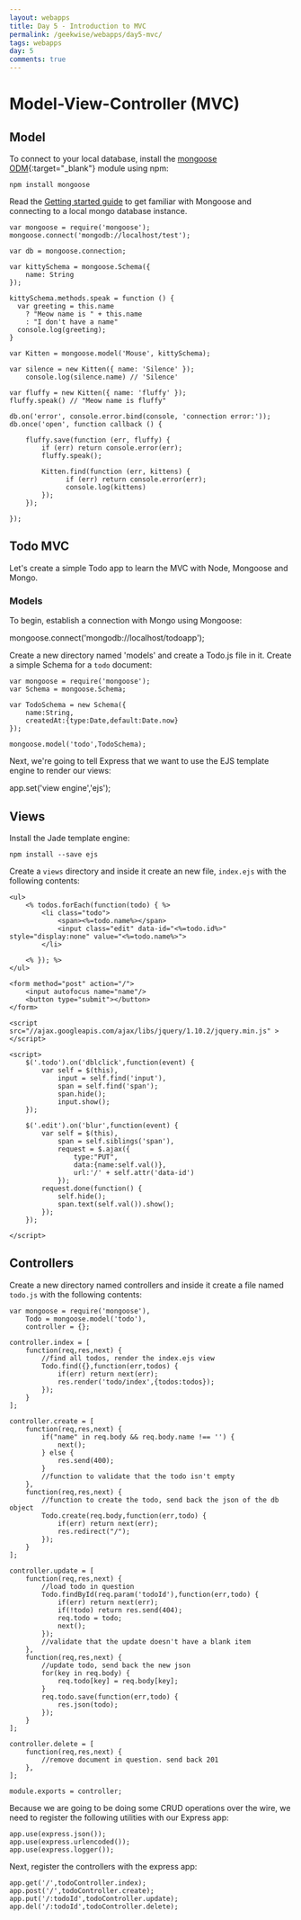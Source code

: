```yaml
---
layout: webapps
title: Day 5 - Introduction to MVC
permalink: /geekwise/webapps/day5-mvc/
tags: webapps
day: 5
comments: true
---
```


# Model-View-Controller (MVC)

## Model

To connect to your local database, install the [mongoose ODM](http://mongoosejs.com/){:target="_blank"} module using npm:

    npm install mongoose

Read the [Getting started guide](http://mongoosejs.com/docs/index.html) to get familiar with Mongoose and connecting to a local mongo database instance.

    var mongoose = require('mongoose');
    mongoose.connect('mongodb://localhost/test');
    
    var db = mongoose.connection;
    
    var kittySchema = mongoose.Schema({
        name: String
    });
    
    kittySchema.methods.speak = function () {
      var greeting = this.name
        ? "Meow name is " + this.name
        : "I don't have a name"
      console.log(greeting);
    }
    
    var Kitten = mongoose.model('Mouse', kittySchema);
    
    var silence = new Kitten({ name: 'Silence' });
    	console.log(silence.name) // 'Silence'
    
    var fluffy = new Kitten({ name: 'fluffy' });
    fluffy.speak() // "Meow name is fluffy"
    
    db.on('error', console.error.bind(console, 'connection error:'));
    db.once('open', function callback () {
    
    	fluffy.save(function (err, fluffy) {
    		if (err) return console.error(err);
    		fluffy.speak();
    
    		Kitten.find(function (err, kittens) {
    			  if (err) return console.error(err);
    			  console.log(kittens)
    		});
    	});
    
    });

## Todo MVC

Let's create a simple Todo app to learn the MVC with Node, Mongoose and Mongo.

### Models

To begin, establish a connection with Mongo using Mongoose:

mongoose.connect('mongodb://localhost/todoapp');

Create a new directory named 'models' and create a Todo.js file in it. Create a simple Schema for a `todo` document:

    var mongoose = require('mongoose');
    var Schema = mongoose.Schema;

    var TodoSchema = new Schema({
    	name:String,
    	createdAt:{type:Date,default:Date.now}
    });

    mongoose.model('todo',TodoSchema);


Next, we're going to tell Express that we want to use the EJS template engine to render our views:

app.set('view engine','ejs');

## Views

Install the Jade template engine:

    npm install --save ejs

Create a `views` directory and inside it create an new file, `index.ejs` with the following contents:

    <ul>
        <% todos.forEach(function(todo) { %>
            <li class="todo">
                <span><%=todo.name%></span>
                <input class="edit" data-id="<%=todo.id%>" style="display:none" value="<%=todo.name%>">
            </li>

        <% }); %>
    </ul>

    <form method="post" action="/">
        <input autofocus name="name"/>
        <button type="submit"></button>
    </form>

    <script src="//ajax.googleapis.com/ajax/libs/jquery/1.10.2/jquery.min.js" ></script>

    <script>
        $('.todo').on('dblclick',function(event) {
            var self = $(this),
                input = self.find('input'),
                span = self.find('span');
                span.hide();
                input.show();
        });

        $('.edit').on('blur',function(event) {
            var self = $(this),
                span = self.siblings('span'),
                request = $.ajax({
                    type:"PUT",
                    data:{name:self.val()},
                    url:'/' + self.attr('data-id')
                });
            request.done(function() {
                self.hide();
                span.text(self.val()).show();
            });
        });

    </script>

## Controllers

Create a new directory named controllers and inside it create a file named `todo.js` with the following contents:

    var mongoose = require('mongoose'),
        Todo = mongoose.model('todo'),
        controller = {};

    controller.index = [
        function(req,res,next) {
            //find all todos, render the index.ejs view
            Todo.find({},function(err,todos) {
                if(err) return next(err);
                res.render('todo/index',{todos:todos});
            });
        }
    ];

    controller.create = [
        function(req,res,next) {
            if("name" in req.body && req.body.name !== '') {
                next();
            } else {
                res.send(400);
            }
            //function to validate that the todo isn't empty
        },
        function(req,res,next) {
            //function to create the todo, send back the json of the db object
            Todo.create(req.body,function(err,todo) {
                if(err) return next(err);
                res.redirect("/");
            });
        }
    ];

    controller.update = [
        function(req,res,next) {
            //load todo in question
            Todo.findById(req.param('todoId'),function(err,todo) {
                if(err) return next(err);
                if(!todo) return res.send(404);
                req.todo = todo;
                next();
            });
            //validate that the update doesn't have a blank item
        },
        function(req,res,next) {
            //update todo, send back the new json
            for(key in req.body) {
                req.todo[key] = req.body[key];
            }
            req.todo.save(function(err,todo) {
                res.json(todo);
            });
        }
    ];

    controller.delete = [
        function(req,res,next) {
            //remove document in question. send back 201
        },
    ];

    module.exports = controller;
    
Because we are going to be doing some CRUD operations over the wire, we need to register the following utilities with our Express app:

    app.use(express.json());
    app.use(express.urlencoded());
    app.use(express.logger());

Next, register the controllers with the express app:

    app.get('/',todoController.index);
    app.post('/',todoController.create);
    app.put('/:todoId',todoController.update);
    app.del('/:todoId',todoController.delete);

